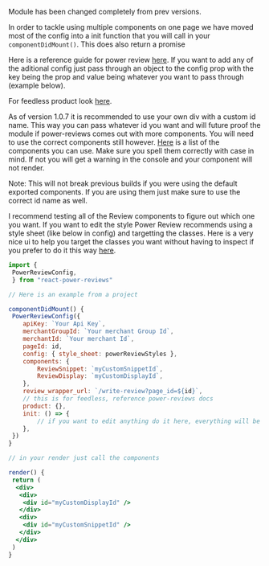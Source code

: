 Module has been changed completely from prev versions.

In order to tackle using multiple components on one page we have moved most of the config into a init function that you will call in your `componentDidMount()`. This does also return a promise

Here is a reference guide for power review [here](http://help.powerreviews.com/Content/Platform/JavaScript%20Reference%20Guide.htm). If you want to add any of the aditional config just pass through an object to the config prop with the key being the prop and value being whatever you want to pass through (example below).

For feedless product look [here](http://help.powerreviews.com/Content/Product%20Catalog/Feedless.htm).

As of version 1.0.7 it is recommended to use your own div with a custom id name. This way you can pass whatever id you want and will future proof the module if power-reviews comes out with more components. You will need to use the correct components still however. [Here](http://help.powerreviews.com/Content/Platform/JavaScript%20Reference%20Guide.htm#kanchor60) is a list of the components you can use. Make sure you spell them correctly with case in mind. If not you will get a warning in the console and your component will not render.

Note: This will not break previous builds if you were using the default exported components. If you are using them just make sure to use the correct id name as well.

I recommend testing all of the Review components to figure out which one you want. If you want to edit the style Power Review recommends using a style sheet (like below in config) and targetting the classes. Here is a very nice ui to help you target the classes you want without having to inspect if you prefer to do it this way [here](http://ui.powerreviews.com/navigator/snapshot.html).

```jsx
import {
 PowerReviewConfig,
 } from "react-power-reviews"

// Here is an example from a project

componentDidMount() {
 PowerReviewConfig({
  	apiKey: `Your Api Key`,
	merchantGroupId: `Your merchant Group Id`,
   	merchantId: `Your merchant Id`,
	pageId: id,
	config: { style_sheet: powerReviewStyles },
	components: {
		ReviewSnippet: `myCustomSnippetId`,
		ReviewDisplay: `myCustomDisplayId`,
   	},
	review_wrapper_url: `/write-review?page_id=${id}`,
   	// this is for feedless, reference power-reviews docs
	product: {},
	init: () => {
		// if you want to edit anything do it here, everything will be loaded before this function is called
	},
 })
}

// in your render just call the components

render() {
 return (
  <div>
   <div>
    <div id="myCustomDisplayId" />
   </div>
   <div>
    <div id="myCustomSnippetId" />
   </div>
  </div>
 )
}
```
